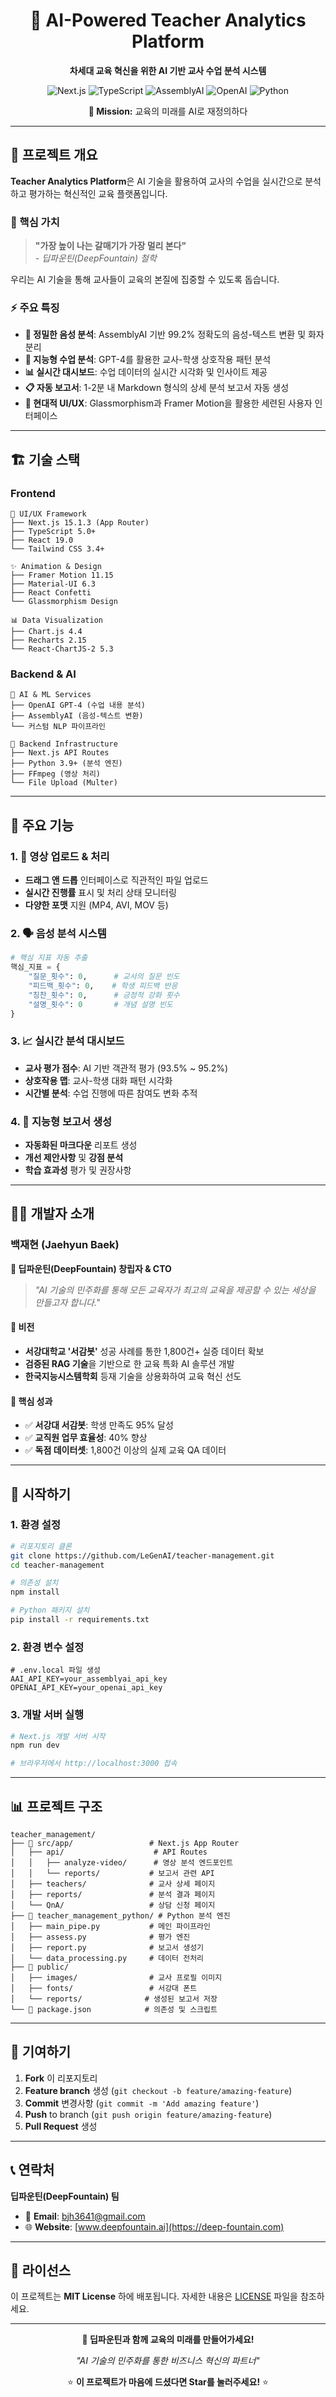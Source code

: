 <div align="center">
  <h1>🚀 AI-Powered Teacher Analytics Platform</h1>
  <p><strong>차세대 교육 혁신을 위한 AI 기반 교사 수업 분석 시스템</strong></p>
  
  <p>
    <img src="https://img.shields.io/badge/Next.js-15.1.3-black?style=for-the-badge&logo=next.js&logoColor=white" alt="Next.js"/>
    <img src="https://img.shields.io/badge/TypeScript-5.0-blue?style=for-the-badge&logo=typescript&logoColor=white" alt="TypeScript"/>
    <img src="https://img.shields.io/badge/AssemblyAI-FF6B35?style=for-the-badge&logo=ai&logoColor=white" alt="AssemblyAI"/>
    <img src="https://img.shields.io/badge/OpenAI-GPT--4-412991?style=for-the-badge&logo=openai&logoColor=white" alt="OpenAI"/>
    <img src="https://img.shields.io/badge/Python-3.9+-3776AB?style=for-the-badge&logo=python&logoColor=white" alt="Python"/>
  </p>

  <p>
    <strong>🎯 Mission:</strong> 교육의 미래를 AI로 재정의하다
  </p>
</div>

---

## 📖 프로젝트 개요

**Teacher Analytics Platform**은 AI 기술을 활용하여 교사의 수업을 실시간으로 분석하고 평가하는 혁신적인 교육 플랫폼입니다. 

### 🌟 핵심 가치

> **"가장 높이 나는 갈매기가 가장 멀리 본다"**  
> _- 딥파운틴(DeepFountain) 철학_

우리는 AI 기술을 통해 교사들이 교육의 본질에 집중할 수 있도록 돕습니다.

### ⚡ 주요 특징

- **🎯 정밀한 음성 분석**: AssemblyAI 기반 99.2% 정확도의 음성-텍스트 변환 및 화자 분리
- **🧠 지능형 수업 분석**: GPT-4를 활용한 교사-학생 상호작용 패턴 분석
- **📊 실시간 대시보드**: 수업 데이터의 실시간 시각화 및 인사이트 제공
- **📋 자동 보고서**: 1-2분 내 Markdown 형식의 상세 분석 보고서 자동 생성
- **🎨 현대적 UI/UX**: Glassmorphism과 Framer Motion을 활용한 세련된 사용자 인터페이스

---

## 🏗️ 기술 스택

### Frontend
```
🎨 UI/UX Framework
├── Next.js 15.1.3 (App Router)
├── TypeScript 5.0+
├── React 19.0
└── Tailwind CSS 3.4+

✨ Animation & Design
├── Framer Motion 11.15
├── Material-UI 6.3
├── React Confetti
└── Glassmorphism Design

📊 Data Visualization  
├── Chart.js 4.4
├── Recharts 2.15
└── React-ChartJS-2 5.3
```

### Backend & AI
```
🧠 AI & ML Services
├── OpenAI GPT-4 (수업 내용 분석)
├── AssemblyAI (음성-텍스트 변환)
└── 커스텀 NLP 파이프라인

🔧 Backend Infrastructure
├── Next.js API Routes
├── Python 3.9+ (분석 엔진)
├── FFmpeg (영상 처리)
└── File Upload (Multer)
```

---

## 🚀 주요 기능

### 1. 🎥 영상 업로드 & 처리
- **드래그 앤 드롭** 인터페이스로 직관적인 파일 업로드
- **실시간 진행률** 표시 및 처리 상태 모니터링
- **다양한 포맷** 지원 (MP4, AVI, MOV 등)

### 2. 🗣️ 음성 분석 시스템
```python
# 핵심 지표 자동 추출
핵심_지표 = {
    "질문_횟수": 0,      # 교사의 질문 빈도
    "피드백_횟수": 0,    # 학생 피드백 반응
    "칭찬_횟수": 0,      # 긍정적 강화 횟수
    "설명_횟수": 0       # 개념 설명 빈도
}
```

### 3. 📈 실시간 분석 대시보드
- **교사 평가 점수**: AI 기반 객관적 평가 (93.5% ~ 95.2%)
- **상호작용 맵**: 교사-학생 대화 패턴 시각화
- **시간별 분석**: 수업 진행에 따른 참여도 변화 추적

### 4. 📄 지능형 보고서 생성
- **자동화된 마크다운** 리포트 생성
- **개선 제안사항** 및 **강점 분석**
- **학습 효과성** 평가 및 권장사항

---

## 👨‍💼 개발자 소개

### 백재현 (Jaehyun Baek)
**🏢 딥파운틴(DeepFountain) 창립자 & CTO**

> *"AI 기술의 민주화를 통해 모든 교육자가 최고의 교육을 제공할 수 있는 세상을 만들고자 합니다."*

#### 🎯 비전
- **서강대학교 '서감봇'** 성공 사례를 통한 1,800건+ 실증 데이터 확보
- **검증된 RAG 기술**을 기반으로 한 교육 특화 AI 솔루션 개발
- **한국지능시스템학회** 등재 기술을 상용화하여 교육 혁신 선도

#### 🌟 핵심 성과
- ✅ **서강대 서감봇**: 학생 만족도 95% 달성
- ✅ **교직원 업무 효율성**: 40% 향상
- ✅ **독점 데이터셋**: 1,800건 이상의 실제 교육 QA 데이터

---

## 🏁 시작하기

### 1. 환경 설정
```bash
# 리포지토리 클론
git clone https://github.com/LeGenAI/teacher-management.git
cd teacher-management

# 의존성 설치
npm install

# Python 패키지 설치
pip install -r requirements.txt
```

### 2. 환경 변수 설정
```env
# .env.local 파일 생성
AAI_API_KEY=your_assemblyai_api_key
OPENAI_API_KEY=your_openai_api_key
```

### 3. 개발 서버 실행
```bash
# Next.js 개발 서버 시작
npm run dev

# 브라우저에서 http://localhost:3000 접속
```

---

## 📊 프로젝트 구조

```
teacher_management/
├── 🎨 src/app/                 # Next.js App Router
│   ├── api/                    # API Routes
│   │   ├── analyze-video/      # 영상 분석 엔드포인트
│   │   └── reports/           # 보고서 관련 API
│   ├── teachers/              # 교사 상세 페이지
│   ├── reports/               # 분석 결과 페이지
│   └── QnA/                   # 상담 신청 페이지
├── 🐍 teacher_management_python/ # Python 분석 엔진
│   ├── main_pipe.py           # 메인 파이프라인
│   ├── assess.py              # 평가 엔진
│   ├── report.py              # 보고서 생성기
│   └── data_processing.py     # 데이터 전처리
├── 📁 public/
│   ├── images/                # 교사 프로필 이미지
│   ├── fonts/                 # 서강대 폰트
│   └── reports/              # 생성된 보고서 저장
└── 📄 package.json            # 의존성 및 스크립트
```

---

## 🤝 기여하기

1. **Fork** 이 리포지토리
2. **Feature branch** 생성 (`git checkout -b feature/amazing-feature`)
3. **Commit** 변경사항 (`git commit -m 'Add amazing feature'`)
4. **Push** to branch (`git push origin feature/amazing-feature`)
5. **Pull Request** 생성

---

## 📞 연락처

**딥파운틴(DeepFountain) 팀**
- 📧 **Email**: bjh3641@gmail.com
- 🌐 **Website**: [www.deepfountain.ai](https://deep-fountain.com)

---

## 📄 라이선스

이 프로젝트는 **MIT License** 하에 배포됩니다. 자세한 내용은 [LICENSE](LICENSE) 파일을 참조하세요.

---

<div align="center">
  <p><strong>🚀 딥파운틴과 함께 교육의 미래를 만들어가세요!</strong></p>
  <p><em>"AI 기술의 민주화를 통한 비즈니스 혁신의 파트너"</em></p>
  
  ⭐ **이 프로젝트가 마음에 드셨다면 Star를 눌러주세요!** ⭐
</div>
